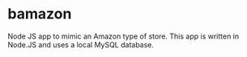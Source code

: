 # bamazon
Node JS app to mimic an Amazon type of store.  This app is written in Node.JS and uses a local MySQL database.
